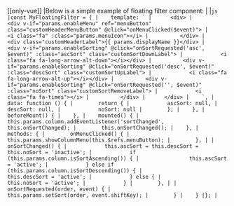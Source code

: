 [[only-vue]]
|Below is a simple example of floating filter component:
|
|```js
|const MyFloatingFilter = {
|    template: `
|      <div>
|          <div v-if="params.enableMenu" ref="menuButton" class="customHeaderMenuButton" @click="onMenuClicked($event)">
|            <i class="fa" :class="params.menuIcon"></i>
|          </div>
|          <div class="customHeaderLabel">{{ params.displayName }}</div>
|          <div v-if="params.enableSorting" @click="onSortRequested('asc', $event)" :class="ascSort" class="customSortDownLabel">
|            <i class="fa fa-long-arrow-alt-down"></i></div>
|          <div v-if="params.enableSorting" @click="onSortRequested('desc', $event)" :class="descSort" class="customSortUpLabel">
|            <i class="fa fa-long-arrow-alt-up"></i></div>
|          <div v-if="params.enableSorting" @click="onSortRequested('', $event)" :class="noSort" class="customSortRemoveLabel">
|            <i class="fa fa-times"></i>
|          </div>
|      </div>
|    `,
|    data: function () {
|        return {
|            ascSort: null,
|            descSort: null,
|            noSort: null
|        };
|    },
|    beforeMount() {
|    },
|    mounted() {
|        this.params.column.addEventListener('sortChanged', this.onSortChanged);
|        this.onSortChanged();
|    },
|    methods: {
|        onMenuClicked() {
|            this.params.showColumnMenu(this.$refs.menuButton);
|        },
|
|        onSortChanged() {
|            this.ascSort = this.descSort = this.noSort = 'inactive';
|            if (this.params.column.isSortAscending()) {
|                this.ascSort = 'active';
|            } else if (this.params.column.isSortDescending()) {
|                this.descSort = 'active';
|            } else {
|                this.noSort = 'active';
|            }
|        },
|
|        onSortRequested(order, event) {
|            this.params.setSort(order, event.shiftKey);
|        }
|    }
|};
|```
 

